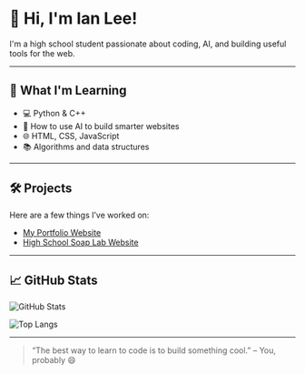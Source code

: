 # 👋 Hi, I'm Ian Lee!

I'm a high school student passionate about coding, AI, and building useful tools for the web.

---

## 🧠 What I'm Learning

- 💻 Python & C++
- 🤖 How to use AI to build smarter websites
- 🌐 HTML, CSS, JavaScript
- 📚 Algorithms and data structures

---

## 🛠️ Projects

Here are a few things I’ve worked on:
- [My Portfolio Website](https://ianlee-my-portfolio.vercel.app)
- [High School Soap Lab Website](https://hssl-web.vercel.app)  

---

## 📈 GitHub Stats

![GitHub Stats](https://github-readme-stats.vercel.app/api?username=yal212&show_icons=true&theme=tokyonight)

![Top Langs](https://github-readme-stats.vercel.app/api/top-langs/?username=yal212&layout=compact&theme=tokyonight)

---

> “The best way to learn to code is to build something cool.” – You, probably 😄
